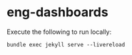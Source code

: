 # eng-dashboards

Execute the following to run locally:
```
bundle exec jekyll serve --livereload
```
